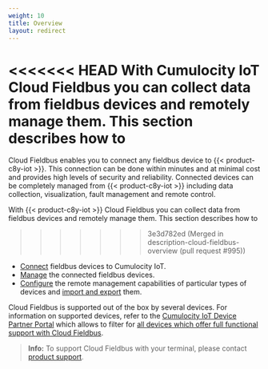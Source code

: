 ```yaml
---
weight: 10
title: Overview
layout: redirect
---
```


<<<<<<< HEAD
With Cumulocity IoT Cloud Fieldbus you can collect data from fieldbus devices and remotely manage them. This section describes how to
=======
Cloud Fieldbus enables you to connect any fieldbus device to {{< product-c8y-iot >}}. This connection can be done within minutes and at minimal cost and provides high levels of security and reliability. Connected devices can be completely managed from {{< product-c8y-iot >}} including data collection, visualization, fault management and remote control. 

With {{< product-c8y-iot >}} Cloud Fieldbus you can collect data from fieldbus devices and remotely manage them. This section describes how to
>>>>>>> 3e3d782ed (Merged in description-cloud-fieldbus-overview (pull request #995))

* [Connect](#connecting-fieldbus) fieldbus devices to Cumulocity IoT.
* [Manage](#managing-fieldbus) the connected fieldbus devices.
* [Configure](#configuring-fieldbus) the remote management capabilities of particular types of devices and [import and export](#exporting-importing-protocols) them.

Cloud Fieldbus is supported out of the box by several devices. For information on supported devices, refer to the [Cumulocity IoT Device Partner Portal](https://devicepartnerportal.softwareag.com/) which allows to filter for [all devices which offer full functional support with Cloud Fieldbus](https://devicepartnerportal.softwareag.com/devices?additionalFeature=Cloud%20Fieldbus).

> **Info:** To support Cloud Fieldbus with your terminal, please contact [product support](/about-doc/contacting-support).
